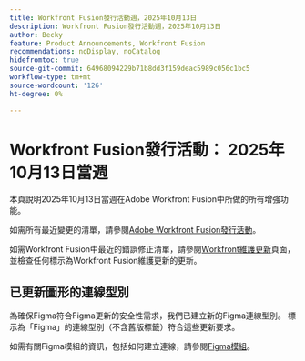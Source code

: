 ```yaml
---
title: Workfront Fusion發行活動週，2025年10月13日
description: Workfront Fusion發行活動週，2025年10月13日
author: Becky
feature: Product Announcements, Workfront Fusion
recommendations: noDisplay, noCatalog
hidefromtoc: true
source-git-commit: 64968094229b71b8dd3f159deac5989c056c1bc5
workflow-type: tm+mt
source-wordcount: '126'
ht-degree: 0%

---
```


# Workfront Fusion發行活動： 2025年10月13日當週

本頁說明2025年10月13日當週在Adobe Workfront Fusion中所做的所有增強功能。

如需所有最近變更的清單，請參閱[Adobe Workfront Fusion發行活動](/help/workfront-fusion/fusion-product-releases/fusion-release-activity.md)。

如需Workfront Fusion中最近的錯誤修正清單，請參閱[Workfront維護更新](https://experienceleague.adobe.com/zh-hant/docs/workfront-known-issues/releases/current-updates)頁面，並檢查任何標示為Workfront Fusion維護更新的更新。

## 已更新圖形的連線型別

為確保Figma符合Figma更新的安全性需求，我們已建立新的Figma連線型別。 標示為「Figma」的連線型別（不含舊版標籤）符合這些更新要求。

如需有關Figma模組的資訊，包括如何建立連線，請參閱[Figma模組](/help/workfront-fusion/references/apps-and-modules/third-party-connectors/figma-modules.md)。
